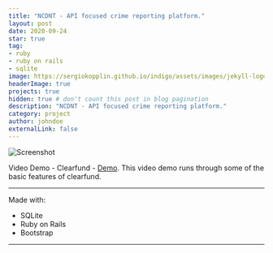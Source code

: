 ```yaml
---
title: "NCDNT - API focused crime reporting platform."
layout: post
date: 2020-09-24
star: true
tag: 
- ruby
- ruby on rails
- sqlite
image: https://sergiokopplin.github.io/indigo/assets/images/jekyll-logo-light-solid.png
headerImage: true
projects: true
hidden: true # don't count this post in blog pagination
description: "NCDNT - API focused crime reporting platform."
category: project
author: johndoe
externalLink: false
---
```


![Screenshot](/portfolio/assets/images/clearfund-screenshot.png)

Video Demo - Clearfund - [Demo](https://youtu.be/on8pdVFjldM). This video demo runs through some of the basic features of clearfund. 

---

Made with:

- SQLite
- Ruby on Rails
- Bootstrap

---


